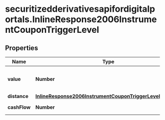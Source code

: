 # securitizedderivativesapifordigitalportals.InlineResponse2006InstrumentCouponTriggerLevel

## Properties

Name | Type | Description | Notes
------------ | ------------- | ------------- | -------------
**value** | **Number** | Value of the coupon trigger level. | [optional] 
**distance** | [**InlineResponse2006InstrumentCouponTriggerLevelDistance**](InlineResponse2006InstrumentCouponTriggerLevelDistance.md) |  | [optional] 
**cashFlow** | **Number** | Cash flow amount. | [optional] 



